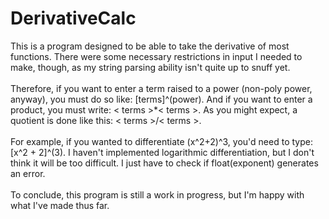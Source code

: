 # DerivativeCalc

This is a program designed to be able to take the derivative of most functions. There were some necessary restrictions in input I needed to make, though, as my string parsing ability isn't quite up to snuff yet. 
<br/><br/>Therefore, if you want to enter a term raised to a power (non-poly power, anyway), you must do so like: [terms]^(power). And if you want to enter a product, you must write: < terms >*< terms >. As you might expect, a quotient is done like this: < terms >/< terms >.
<br/><br/>For example, if you wanted to differentiate (x^2+2)^3, you'd need to type: [x^2 + 2]^(3). I haven't implemented logarithmic differentiation, but I don't think it will be too difficult. I just have to check if float(exponent) generates an error.
<br/><br/>To conclude, this program is still a work in progress, but I'm happy with what I've made thus far.

